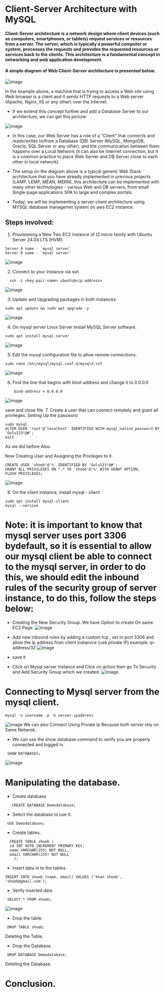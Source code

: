 # Client-Server Architecture with MySQL

#### Client-Server architecture is a network design where client devices (such as computers, smartphones, or tablets) request services or resources from a server. The server, which is typically a powerful computer or system, processes the requests and provides the requested resources or services back to the clients. This architecture is a fundamental concept in networking and web application development.

#### A simple diagram of Web Client-Server architecture is presented below.

  ![image](https://github.com/user-attachments/assets/c894e5bc-a98d-48a1-a8df-6a1e76dc2942)

In the example above, a machine that is trying to access a Web site using Web browser  is a client and it sends HTTP requests to a Web server (Apache, Nginx, IIS or any other) over the Internet.

- If we extend this concept further and add a Database Server to our architecture, we can get this picture:

![image](https://github.com/user-attachments/assets/f66395a6-ccf0-4728-84b2-1732a53a3e30)

- In this case, our Web Server has a role of a "Client" that connects and reads/writes to/from a Database (DB) Server (MySQL, MongoDB, Oracle, SQL Server or any other), and the communication between them happens over a Local Network (it can also be Internet connection, but it is a common practice to place Web Server and DB Server close to each other in local network).
- The setup on the diagram above is a typical generic Web Stack architecture that you have already implemented in previous projects (LAMP, LEMP, MEAN, MERN), this architecture can be implemented with many other technologies - various Web and DB servers, from small Single-page applications SPA to large and complex portals.

- Today, we will be implementing a server-client architecture using MYSQL database managemet system on aws EC2 instance.
## Steps involved:
1. Provisioning a New Two EC2 instance of t2.micro family with Ubuntu Server 24.04 LTS (HVM):
```
Server A name - `mysql server`
Server B name - `mysql server`
```
![image](https://github.com/user-attachments/assets/7a28f06e-d49f-443d-b249-6c196c2f6107)

2. Connect to your instance via ssh

```
  ssh -i <key-pair-name> ubuntu@<ip-address>
```
![image](https://github.com/user-attachments/assets/d97512bb-a7d7-47c7-9255-2487ed1117a6)

3. Update and Upgrading packages in both instances:

```
sudo apt update && sudo apt upgrade -y
```
![image](https://github.com/user-attachments/assets/265f99f8-b544-47d1-a800-f854db45c4f0)

4. On mysql server Linux Server install MySQL Server software.

```
sudo apt install mysql-server
```
![image](https://github.com/user-attachments/assets/e81375ec-5e84-4104-ac27-fb9c825e2fec)

5. Edit the mysql configuration file to allow remote connections.

```
sudo nano /etc/mysql/mysql.conf.d/mysqld.cnf
```
![image](https://github.com/user-attachments/assets/33443438-e26b-43f7-bb60-cc29ed2f927b)

6. Find the line that begins with bind-address and change it to 0.0.0.0

```
    bind-address = 0.0.0.0
```
![image](https://github.com/user-attachments/assets/afb7da86-82b2-4527-ac68-5d49ab5d34b4)

save and close file.
7. Create a user that can connect remotely and grant all privileges.
Setting Up the password
```
sudo mysql 
ALTER USER 'root'@'localhost' IDENTIFIED WITH mysql_native_password BY 'Golu123!@#';
exit
```
As we did before Also.

Now Creating User and Assigning the Privileges to it.
```
CREATE USER 'shoeb'@'%' IDENTIFIED BY 'Golu123!@#';
GRANT ALL PRIVILEGES ON *.* TO 'shoeb'@'%' WITH GRANT OPTION;
FLUSH PRIVILEGES;
```
![image](https://github.com/user-attachments/assets/2bd875bb-fc46-4e1f-8585-f2ea54f93eac)

8. On the client instance, install mysql - client
```
sudo apt install mysql-client
mysql --version
```

# Note: it is important to know that mysql server uses port 3306 bydefault, so it is essential to allow our mysql client be able to connect to the mysql server, in order to do this, we should edit the inbound rules of the security group of server instance, to do this, follow the steps below:

- Creating the New Security Group. We have Option to create On same EC2 Page.
![image](https://github.com/user-attachments/assets/7106b98d-8b73-4b6d-9399-1793ac130bb2)

- Add new inbound rules by adding a custom tcp , set to port 3306 and allow the ip address from client instanvce (use private IP) example: ip-address/32
![image](https://github.com/user-attachments/assets/a1991a3d-18ba-4967-9773-fb919514707f)
- save it
  
- Click on Mysql server instance and Click on action then go To Security and Add Security Group which we created.
![image](https://github.com/user-attachments/assets/8d8e88df-bc1c-488e-a59b-bc0105fd77a5)

# Connecting to Mysql server from the mysql client.

```
mysql -u username -p -h server-ipaddress
```
![image](https://github.com/user-attachments/assets/dfe4ee67-d5ec-4e70-ac96-4caf8605cf3b)
We can also Connect Using Private Ip Because both server rely on Same Netwrok.

- We can use the show database command to verify you are properly connected and logged in.

```
 SHOW DATABASES;
```
![image](https://github.com/user-attachments/assets/c38eeb17-5344-43d6-8fda-e924a6bc363b)

# Manipulating the database.
- Create database.
```
   CREATE DATABASE Demodatabase;
```
- Select the database to use it.
```
 USE Demodatabase;
```
- Create tables.
```
  CREATE TABLE shoeb (
  id INT AUTO_INCREMENT PRIMARY KEY,
  name VARCHAR(255) NOT NULL,
  email VARCHAR(255) NOT NULL
    );
```
- Insert data in to the tables.
```
INSERT INTO shoeb (name, email) VALUES ('khan shoeb', 'shoeb@gmail.com');
```
- Verify inserted data
```
 SELECT * FROM shoeb;
```
![image](https://github.com/user-attachments/assets/6d0bf89e-8002-44b8-ad3b-e736f3dfe772)

- Drop the table.

```
 DROP TABLE shoeb;
```
Deleting the Table.

- Drop the Database.

```
 DROP DATABASE Demodatabase;
```
Deleting the Database.

# Conclusion.











